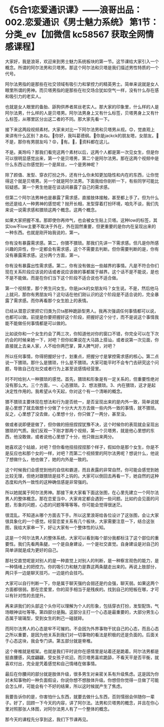 # 《5合1恋爱通识课》——浪哥出品：002.恋爱通识《男士魅力系统》 第1节：分类_ev【加微信 kc58567 获取全网情感课程】

大家好，我是浪哥，欢迎来到男士魅力系统板块的第一节。这节课给大家引入一个概念。所谓的阿尔法男和贝塔男。那这个阿尔法和贝塔是我们描述男性特质的一个代号。

阿尔法男指的是那些在社交领域有吸引力和掌控力的精英男士。简单来说就是女人眼里所谓的男神。而贝塔男指的是那些在社交场合犹如空气一样，没有什么存在感和吸引力的老实人。

也就是女人眼里的备胎、舔狗供养者屌丝老实人。那大家的印象里，什么样的人是阿尔法男，什么样的人是贝塔男。阿尔法男身上又有什么标签，贝塔男身上又有什么标签，从哪里区分出这二者的不同。那大家先看一下。

接下来这两段视频素材。大家来对比一下阿尔法男和贝塔男从视。😊，觉直观上来讲有什么区别？あね。🎼你好，我叫葛德纲。🎼你是jackck的朋友嗯，女朋友。🎼不是，那你有男朋友吗？😡，🎼有。🎼，🎼资料都在这儿。

不是。美玲吗？那我们看完这两个素材以后，这两个人都是第一次见女生，但是你可以很明显感觉出来，第一个是贝塔男，第二个是阿尔法男。那在这两个视频中是什么东西让你感觉到一个是屌丝，一个是男神呢？

除了颜值、发型、穿衣打扮之外，还有什么你未知更加隐性和内在的东西，让你觉得这个就是贝塔男。另一个就是阿尔法男。下面我给你剖析一下，有些同学可能比较疑惑。第一个男生他是在谈话间暴露了自己的需求感。

但第二个阿尔法男神也是暴露了需求感，直接肢体接触，甚至都上手了。但为什么他还是给人一种男神的感觉呢？抛开长相，发型穿着打扮环境，咱先不谈，我们先来说一说需求感和猥琐这两个概念。这两个概念。

如果大家把握不准。那即使你再帅气，也会被女生贴上贝塔。这种low的标签，其实low不low主要不取决于外在，外在固然重要，但更重要的是你内在呈现出来的一种东西。也就是刚开始我说的，第一。

你有没有暴露需求感。第二，你猥不猥琐。那我们先讲一下需求感。但凡是你所感兴趣的异性，你一定都会有需求感，这个不需要去判断。但你需要判断的是，你有没有暴露需求感。这分两个方面，第一。

你有没有暴露出性需求感。第二，你有没有做出一些越界的事情。凡是不符合你们现在关系阶段应该说的话或者说应该做的事都属于越界。这个话不是不能说，是也不是不能做。而是在你们当下这个阶段不适合说也不适合做。

第一个视频里，那个男生问女生。你是jack的女朋友吗？女生说。不是，然后他马上就问，那你有男朋友吗？这句话在他们刚认识的这个阶段是不适合说的，完全暴露了需求感。而你再看那个女生脸上的表情。

已经从潜意识里把它归类为贝ta那种跪舔型男人。我再次强调任何事情都可以说，也都可以做。前提是你要把握好这个阶段，把握好这个分寸，而不是说这个事情我能不能做任何事情都是可以做的。

比如说你和一个女生约会了两三次，你知道他对你的窗口不错，你完全可以在下次约会的时候亲她一下，对吧？但你如果说在大马路上搭讪，或者说第一次见面，你直接就上去亲人家，人不给你两巴掌，算人脾气好，对吧？

所以任何事情，你得把握好分寸，划重点，把握分寸是掌控需求感的核心。第二点说一下猥琐。那什么是猥琐，什么是不猥琐。大家可能平时不会专门去研究这个问题，导致自己在社交或者行为上甚至说感情经营里。

时不时给别人一种猥琐的感觉。首先，猥琐和形象是有一定关系的，但重要性绝对没有那么大。三个方面，一、心态猥琐。2、想法猥琐。3、内在猥琐，这才是起决定性作用的。我希望从今天起，你对这个有一个清晰的概念。

猥不猥琐主要体现在想法和行为是否统一，是否呈现出来的是内外一致，简单说就是心里想了就去做想十分做了十分大大方方去做一些内外一致的事情，就不猥琐。反之，心里想了没去做，心里想十分，你只做了一两分，甚至没。

做或者说即便是做了，但你做的扭扭捏捏犹豫不决，这个时候你的表现就会呈现出猥琐的气质。我们反观一下刚才那两个视频，第一个贝塔男，就是他心里想的东西，他没敢做，或者说他心里想了十分，他只做出来两分。

她喜欢这个姑娘，对吧？但你看他扭扭捏捏那个样子，假如你是那个女生，你是不是反应也和那个女的一样，对吧？而第二个视频里的阿尔法男呢？想说什么，他说了想做什么，他也做了，她的内外是一致的。

这个时候我们会感觉到他的自信和霸道，而且表露的非常自然，你可能会感觉到她比较无理，但绝对跟猥琐是挂不上钩的。大家可以倒回去再看一下，她自然的这种态度和内外一致性的这种确信感是非常强的。

所以她就属于阿尔法男神。那接下来大家看下面这张图，在心里先建立一个阿尔法男人的整体概念。那在恋爱当中，大家肯定都会遇到一些问题。比如约会见面的问题，形象的问题，心态的问题等等等等。你可能会觉得很迷茫。

很混乱。不知道从哪个方面去下手。所以这里浪哥给各位设计了这张图，会让大家很具象化的一个感觉。经营恋爱关系有几个板块，大家需要注意一下，结合这张图，我给大家串一下，好让大家有一个整体性的认知。

这是一个阿尔法男人的整体系统，大家可以看到每个部分我都标注了这个部位的重要性。我们先看两条腿，一个是自身建设，一个是社交直觉。自身建设是对自己的简单讲就是成为更好的自己。

那社交直觉呢是对别人的是一种直觉上对别人的判断，是一种察言观色的能力，是一种情绪上的把控力。你的吸引力和魅力是靠这两条腿走出来的。再说上肢部分，两只手一边是聊天技巧，一边是约会技巧。

大家可以自行判断一下，你是属于聊天强约会弱还是约会强，聊天弱。如果这两个方面都很弱。那在恋爱里，你的双手相当于是残疾的。找到自己的短板在哪，才可以有针对性的去提升。

再来讲我们的头部这个头你可以理解为个人的形象，包括穿衣打扮，发型配饰，气场眼神谈吐等等。第四部分是胸。这部分主打一个心态是最重要的，大部分男生心态属于玻璃型，受到女生的刺己一碰就碎。

而阿尔法男人的心态是牢不可摧的。不会因为外界事物干扰自己的心态，而且心态之所以重要，是因为他关系到我们对一切事物的看法是积极的还是负面的。后面关于心态这块，我会专门讲。第五部分就是脊椎。

这个脊椎就是框架。也就是我们平时说你在感情里是站着还是跪着。阿尔法男都是挺直腰感，风度翩翩，受女孩子欢迎。而贝塔男喜欢跪舔，不看天平是否平衡，就喜欢付出，完全是凭着感觉和自己情绪在做事情。

最后在你腰间的部分就是肢体升级，很多男生对亲密关系有升级焦虑。这是因为你对未知事物的一种负面假设，你说你想不想肢体升级。你想但你觉得一旦做了可能会怎么样，可能会有个不好的结果，所以这时候就产生了焦虑。

我要告诉你的是，你害怕什么东西，就要去做什么东西，否则懦弱会伴随你一辈子。好了，回顾一下今天的内容，讲了阿尔法。法男和贝塔男的概念，并且在你心里对照那张人体图，对阿尔法男人有了一个整体的概念。

那今天的课程先分享到这，我们下节课再见。